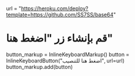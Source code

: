url = "https://heroku.com/deploy?template=https://github.com/SS7SS/base64"

# قم بإنشاء زر "اضغط هنا"
button_markup = InlineKeyboardMarkup()
button = InlineKeyboardButton("اضغط هنا للتنصيب", url=url)
button_markup.add(button)
